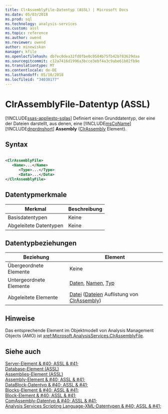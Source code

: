 ```yaml
---
title: ClrAssemblyFile-Datentyp (ASSL) | Microsoft Docs
ms.date: 05/03/2018
ms.prod: sql
ms.technology: analysis-services
ms.custom: assl
ms.topic: reference
ms.author: owend
ms.reviewer: owend
author: minewiskan
manager: kfile
ms.openlocfilehash: db7ec0dea32fd0fbe0c0584b75fb42b783629daa
ms.sourcegitcommit: c12a7416d1996a3bcce3ebf4a3c9abe61b02fb9e
ms.translationtype: MT
ms.contentlocale: de-DE
ms.lasthandoff: 05/10/2018
ms.locfileid: "34030177"
---
```

# <a name="clrassemblyfile-data-type-assl"></a>ClrAssemblyFile-Datentyp (ASSL)
[!INCLUDE[ssas-appliesto-sqlas](../../../includes/ssas-appliesto-sqlas.md)]
  Definiert einen Grunddatentyp, der eine der Dateien darstellt, aus denen, eine [!INCLUDE[msCoName](../../../includes/msconame-md.md)] [!INCLUDE[dnprdnshort](../../../includes/dnprdnshort-md.md)] **Assembly** ([ClrAssembly](../../../analysis-services/scripting/data-type/clrassembly-data-type-assl.md) Element).  
  
## <a name="syntax"></a>Syntax  
  
```xml  
  
<ClrAssemblyFile>  
   <Name>...</Name>  
      <Type>...</Type>  
      <Data>...</Data>  
</ClrAssemblyFile>  
```  
  
## <a name="data-type-characteristics"></a>Datentypmerkmale  
  
|Merkmal|Beschreibung|  
|--------------------|-----------------|  
|Basisdatentypen|Keine|  
|Abgeleitete Datentypen|Keine|  
  
## <a name="data-type-relationships"></a>Datentypbeziehungen  
  
|Beziehung|Element|  
|------------------|-------------|  
|Übergeordnete Elemente|Keine|  
|Untergeordnete Elemente|[Daten](../../../analysis-services/scripting/objects/data-element-assl.md), [Namen](../../../analysis-services/scripting/properties/name-element-assl.md), [Typ](../../../analysis-services/scripting/properties/type-element-clrassemblyfile-assl.md)|  
|Abgeleitete Elemente|[Datei](../../../analysis-services/scripting/objects/file-element-assl.md) ([Dateien](../../../analysis-services/scripting/collections/files-element-assl.md) Auflistung von [ClrAssembly](../../../analysis-services/scripting/data-type/clrassembly-data-type-assl.md))|  
  
## <a name="remarks"></a>Hinweise  
 Das entsprechende Element im Objektmodell von Analysis Management Objects (AMO) ist <xref:Microsoft.AnalysisServices.ClrAssemblyFile>.  
  
## <a name="see-also"></a>Siehe auch  
 [Server-Element & #40; ASSL & #41;](../../../analysis-services/scripting/objects/server-element-assl.md)   
 [Database-Element &#40;ASSL&#41;](../../../analysis-services/scripting/objects/database-element-assl.md)   
 [Assemblies-Element &#40;ASSL&#41;](../../../analysis-services/scripting/collections/assemblies-element-assl.md)   
 [Assembly-Element & #40; ASSL & #41;](../../../analysis-services/scripting/objects/assembly-element-assl.md)   
 [DataBlock-Datentyp & #40; ASSL & #41;](../../../analysis-services/scripting/data-type/datablock-data-type-assl.md)   
 [Blocks-Element & #40; ASSL & #41;](../../../analysis-services/scripting/collections/blocks-element-assl.md)   
 [Block-Element & #40; ASSL & #41;](../../../analysis-services/scripting/objects/block-element-assl.md)   
 [ComAssembly-Datentyp & #40; ASSL & #41;](../../../analysis-services/scripting/data-type/comassembly-data-type-assl.md)   
 [Analysis Services Scripting Language-XML-Datentypen & #40; ASSL & #41;](../../../analysis-services/scripting/data-type/analysis-services-scripting-language-xml-data-types-assl.md)  
  
  
